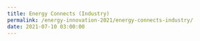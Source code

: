 ```yaml
---
title: Energy Connects (Industry)
permalink: /energy-innovation-2021/energy-connects-industry/
date: 2021-07-10 03:00:00
---
```

